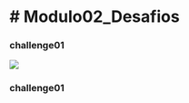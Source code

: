<h1># Modulo02_Desafios</h1>
<h3>challenge01</h3>
<img src="https://user-images.githubusercontent.com/28874479/84829865-da76e380-affe-11ea-90e2-73f8f3c4c75c.PNG">
<h3>challenge01</h3>
